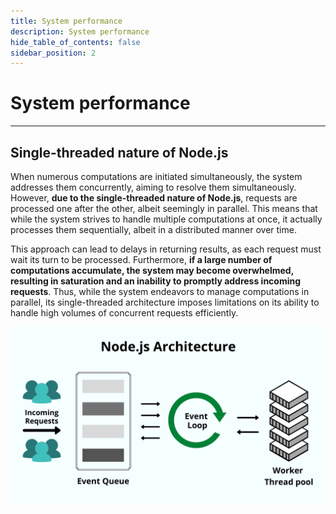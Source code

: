 ```yaml
---
title: System performance
description: System performance
hide_table_of_contents: false
sidebar_position: 2
---
```


# System performance

---

## Single-threaded nature of Node.js

When numerous computations are initiated simultaneously, the system addresses them concurrently, aiming to resolve them simultaneously. However, **due to the single-threaded nature of Node.js**, requests are processed one after the other, albeit seemingly in parallel. This means that while the system strives to handle multiple computations at once, it actually processes them sequentially, albeit in a distributed manner over time.

This approach can lead to delays in returning results, as each request must wait its turn to be processed. Furthermore, **if a large number of computations accumulate, the system may become overwhelmed, resulting in saturation and an inability to promptly address incoming requests**. Thus, while the system endeavors to manage computations in parallel, its single-threaded architecture imposes limitations on its ability to handle high volumes of concurrent requests efficiently.

![descripción](/img/architecture/Nodejs-Architecture.png)
